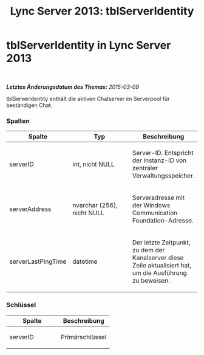 ﻿---
title: 'Lync Server 2013: tblServerIdentity'
TOCTitle: tblServerIdentity
ms:assetid: 5411c9bc-b0b3-41fc-8b7e-fa71cccd770b
ms:mtpsurl: https://technet.microsoft.com/de-de/library/Gg558648(v=OCS.15)
ms:contentKeyID: 49294022
ms.date: 05/19/2016
mtps_version: v=OCS.15
ms.translationtype: HT
---

# tblServerIdentity in Lync Server 2013

 

_**Letztes Änderungsdatum des Themas:** 2015-03-09_

tblServerIdentity enthält die aktiven Chatserver im Serverpool für beständigen Chat.

### Spalten

<table>
<colgroup>
<col style="width: 33%" />
<col style="width: 33%" />
<col style="width: 33%" />
</colgroup>
<thead>
<tr class="header">
<th>Spalte</th>
<th>Typ</th>
<th>Beschreibung</th>
</tr>
</thead>
<tbody>
<tr class="odd">
<td><p>serverID</p></td>
<td><p>int, nicht NULL</p></td>
<td><p>Server-ID. Entspricht der Instanz-ID von zentraler Verwaltungsspeicher.</p></td>
</tr>
<tr class="even">
<td><p>serverAddress</p></td>
<td><p>nvarchar (256), nicht NULL</p></td>
<td><p>Serveradresse mit der Windows Communication Foundation-Adresse.</p></td>
</tr>
<tr class="odd">
<td><p>serverLastPingTime</p></td>
<td><p>datetime</p></td>
<td><p>Der letzte Zeitpunkt, zu dem der Kanalserver diese Zeile aktualisiert hat, um die Ausführung zu beweisen.</p></td>
</tr>
</tbody>
</table>


### Schlüssel

<table>
<colgroup>
<col style="width: 50%" />
<col style="width: 50%" />
</colgroup>
<thead>
<tr class="header">
<th>Spalte</th>
<th>Beschreibung</th>
</tr>
</thead>
<tbody>
<tr class="odd">
<td><p>serverID</p></td>
<td><p>Primärschlüssel</p></td>
</tr>
</tbody>
</table>

